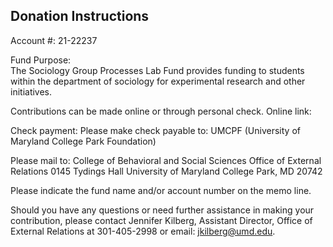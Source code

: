 ## Donation Instructions

Account #: 21-22237

Fund Purpose:  
The Sociology Group Processes Lab Fund provides funding to students within the department of sociology for experimental 
research and other initiatives.

Contributions can be made online or through personal check.
Online link:

Check payment:
Please make check payable to: UMCPF (University of Maryland College Park Foundation)

Please mail to:
College of Behavioral and Social Sciences
Office of External Relations
0145 Tydings Hall
University of Maryland
College Park, MD 20742

Please indicate the fund name and/or account number on the memo line. 

Should you have any questions or need further assistance in making your contribution, please contact Jennifer Kilberg, 
Assistant Director, Office of External Relations at 301-405-2998 or email: jkilberg@umd.edu.
